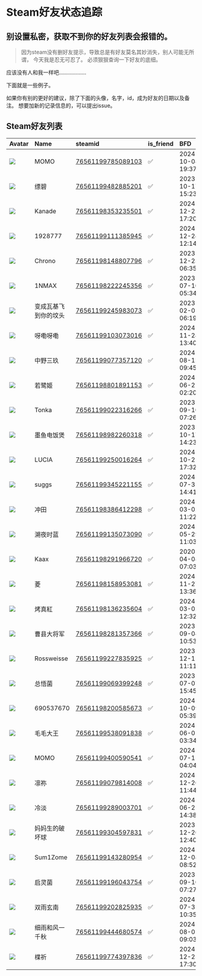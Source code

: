 # Steam好友状态追踪
## 别设置私密，获取不到你的好友列表会报错的。

> 因为steam没有删好友提示，导致总是有好友莫名其妙消失，别人可能无所谓，
> 今天我是忍无可忍了。 必须狠狠查询一下好友的底细。

应该没有人和我一样吧………………

下面就是一些例子。

如果你有别的更好的建议，除了下面的头像，名字，id，成为好友的日期以及备注。 想要加新的记录信息的，可以提出issue。


## Steam好友列表
| Avatar                                                                            | Name       | steamid                                                                     | is_friend   | BFD                 | removed_time   | Remark   |
|:----------------------------------------------------------------------------------|:-----------|:----------------------------------------------------------------------------|:------------|:--------------------|:---------------|:---------|
| ![](https://avatars.steamstatic.com/7e5a71dd0b4556a1c3fc571989b60b1fbcbe6657.jpg) | MOMO       | [76561199785089103](https://steamcommunity.com/profiles/76561199785089103/) | ✅           | 2024-10-08 19:37:03 |                |          |
| ![](https://avatars.steamstatic.com/40bf29a0a7d3e4a36e64456677985317e46ff3de.jpg) | 缥碧         | [76561199482885201](https://steamcommunity.com/profiles/76561199482885201/) | ✅           | 2023-10-17 15:23:22 |                |          |
| ![](https://avatars.steamstatic.com/07c3141b83a671bebf179b5a7341ae19e045eab1.jpg) | Kanade     | [76561198353235501](https://steamcommunity.com/profiles/76561198353235501/) | ✅           | 2024-12-25 17:20:19 |                |          |
| ![](https://avatars.steamstatic.com/93997700f6d9e2c85a3ad7bbae4610f7b18058bb.jpg) | 1928777    | [76561199111385945](https://steamcommunity.com/profiles/76561199111385945/) | ✅           | 2024-12-24 12:14:40 |                |          |
| ![](https://avatars.steamstatic.com/14fa45d90d1774068441651602af9b2de61890b4.jpg) | Chrono     | [76561198148807796](https://steamcommunity.com/profiles/76561198148807796/) | ✅           | 2023-12-23 06:35:44 |                |          |
| ![](https://avatars.steamstatic.com/74196e89e473a3402a31637a569c628ce2f7350b.jpg) | 1NMAX      | [76561198222245356](https://steamcommunity.com/profiles/76561198222245356/) | ✅           | 2023-07-10 05:34:17 |                |          |
| ![](https://avatars.steamstatic.com/752eb38c3b0bc6f74708ec2c3d44d00bda41edde.jpg) | 变成瓦基飞到你的坟头 | [76561199245983073](https://steamcommunity.com/profiles/76561199245983073/) | ✅           | 2023-02-05 06:19:23 |                |          |
| ![](https://avatars.steamstatic.com/e315c2a6786f19483dd678dd5cc325dc20a7945e.jpg) | 呀嘞呀嘞       | [76561199103073016](https://steamcommunity.com/profiles/76561199103073016/) | ✅           | 2024-11-28 13:40:12 |                |          |
| ![](https://avatars.steamstatic.com/b78c4cd005f626ec1ffdc8ae9b7a4533cbcff68a.jpg) | 中野三玖       | [76561199077357120](https://steamcommunity.com/profiles/76561199077357120/) | ✅           | 2024-08-12 09:45:53 |                |          |
| ![](https://avatars.steamstatic.com/5b8825b34c5d77b00c3a18897f2f1175fa0e0e57.jpg) | 若鹭姬        | [76561198801891153](https://steamcommunity.com/profiles/76561198801891153/) | ✅           | 2024-06-21 02:20:19 |                |          |
| ![](https://avatars.steamstatic.com/9ca5fd4dbb729776cc92fbd7e4d1a3996be1de80.jpg) | Tonka      | [76561199022316266](https://steamcommunity.com/profiles/76561199022316266/) | ✅           | 2023-09-10 07:26:42 |                |          |
| ![](https://avatars.steamstatic.com/7baa13c671732fd13a61ec13f2c4741e1e6ce9b4.jpg) | 墨鱼电饭煲      | [76561198982260318](https://steamcommunity.com/profiles/76561198982260318/) | ✅           | 2023-10-17 14:23:21 |                |          |
| ![](https://avatars.steamstatic.com/4aac5a984fced6c53ce805973288315eaee6424b.jpg) | LUCIA      | [76561199250016264](https://steamcommunity.com/profiles/76561199250016264/) | ✅           | 2024-10-21 17:32:58 |                |          |
| ![](https://avatars.steamstatic.com/c68ab410d4e75bc8bcf736f64a21d907fc10a334.jpg) | suggs      | [76561199345221155](https://steamcommunity.com/profiles/76561199345221155/) | ✅           | 2024-07-31 14:41:21 |                |          |
| ![](https://avatars.steamstatic.com/40e3a0a21d10aa03dfb6d342e874bd13d0e18b4c.jpg) | 冲田         | [76561198386412298](https://steamcommunity.com/profiles/76561198386412298/) | ✅           | 2024-03-02 11:22:01 |                |          |
| ![](https://avatars.steamstatic.com/9d248e64eec181ee7c21c40b724ff1a5ed447575.jpg) | 溯夜时蓝       | [76561199135073090](https://steamcommunity.com/profiles/76561199135073090/) | ✅           | 2024-05-29 11:03:41 |                |          |
| ![](https://avatars.steamstatic.com/09459ea05ae189d8c939aa7e38ad4a04c7be2be3.jpg) | Kaax       | [76561198291966720](https://steamcommunity.com/profiles/76561198291966720/) | ✅           | 2020-04-08 07:03:34 |                |          |
| ![](https://avatars.steamstatic.com/91553946c5074a529ddb7b99eafd6c7a86df2a2b.jpg) | 菱          | [76561198158953081](https://steamcommunity.com/profiles/76561198158953081/) | ✅           | 2024-11-27 13:36:30 |                |          |
| ![](https://avatars.steamstatic.com/ec1e170ef825b7dd5765dc5cd3ad594b0246703f.jpg) | 烤真紅        | [76561198136235604](https://steamcommunity.com/profiles/76561198136235604/) | ✅           | 2024-03-02 12:32:41 |                |          |
| ![](https://avatars.steamstatic.com/b6d341b57c5e99fb5380cb2ed2d6c8f2a9be3ea4.jpg) | 曹县大将军      | [76561198281357366](https://steamcommunity.com/profiles/76561198281357366/) | ✅           | 2023-09-04 10:53:59 |                |          |
| ![](https://avatars.steamstatic.com/7b3137325f258c22f9ea50a1bb677da7060b670d.jpg) | Rossweisse | [76561199227835925](https://steamcommunity.com/profiles/76561199227835925/) | ✅           | 2023-12-11 11:11:09 |                |          |
| ![](https://avatars.steamstatic.com/48b699ffb97f8933107b51e980667e0c3f2e8580.jpg) | 总悟菌        | [76561199069399248](https://steamcommunity.com/profiles/76561199069399248/) | ✅           | 2023-07-07 15:45:42 |                |          |
| ![](https://avatars.steamstatic.com/fef49e7fa7e1997310d705b2a6158ff8dc1cdfeb.jpg) | 690537670  | [76561198200585673](https://steamcommunity.com/profiles/76561198200585673/) | ✅           | 2024-10-09 05:39:12 |                |          |
| ![](https://avatars.steamstatic.com/752eb38c3b0bc6f74708ec2c3d44d00bda41edde.jpg) | 毛毛大王       | [76561199538091838](https://steamcommunity.com/profiles/76561199538091838/) | ✅           | 2024-06-01 03:34:48 |                |          |
| ![](https://avatars.steamstatic.com/f8fe87738d5300ba12ea1d406802f6df7ff3e844.jpg) | MOMO       | [76561199400590541](https://steamcommunity.com/profiles/76561199400590541/) | ✅           | 2024-07-11 04:04:09 |                |          |
| ![](https://avatars.steamstatic.com/3e4222d1e8df7b11549c2c8f8b2c21be7b22b1ab.jpg) | 凛祢         | [76561199079814008](https://steamcommunity.com/profiles/76561199079814008/) | ✅           | 2024-12-20 11:44:24 |                |          |
| ![](https://avatars.steamstatic.com/00a3befcef8ee1f2e26cd12bfde41cf97b165277.jpg) | 冷淡         | [76561199289003701](https://steamcommunity.com/profiles/76561199289003701/) | ✅           | 2024-06-21 14:38:09 |                |          |
| ![](https://avatars.steamstatic.com/3f5e9daea59216d7fe13df4e031d3537580e5e21.jpg) | 妈妈生的破坏球    | [76561199304597831](https://steamcommunity.com/profiles/76561199304597831/) | ✅           | 2023-12-20 12:40:33 |                |          |
| ![](https://avatars.steamstatic.com/1fddce7a96d48c11f5c3b6d2688c29edacb002dc.jpg) | Sum1Zome   | [76561199143280954](https://steamcommunity.com/profiles/76561199143280954/) | ✅           | 2024-12-04 08:52:31 |                |          |
| ![](https://avatars.steamstatic.com/bb5a17eb2d5cac420197501a072e8ee445a4ea86.jpg) | 启灵菌        | [76561199196043754](https://steamcommunity.com/profiles/76561199196043754/) | ✅           | 2023-09-10 07:27:02 |                |          |
| ![](https://avatars.steamstatic.com/f9189fc1796bacae5991b90b67fb446f75475af7.jpg) | 双雨玄南       | [76561199202825935](https://steamcommunity.com/profiles/76561199202825935/) | ✅           | 2024-07-31 10:35:41 |                |          |
| ![](https://avatars.steamstatic.com/9ea66d66329ea15f53bff4319ad9f8bf289def3c.jpg) | 细雨和风一千秋    | [76561199444680574](https://steamcommunity.com/profiles/76561199444680574/) | ✅           | 2024-08-05 09:03:10 |                |          |
| ![](https://avatars.steamstatic.com/8a838ee4188601921f5ee16227c4e1899b8e140b.jpg) | 楪祈         | [76561199774397836](https://steamcommunity.com/profiles/76561199774397836/) | ✅           | 2024-12-25 17:30:52 |                |          |